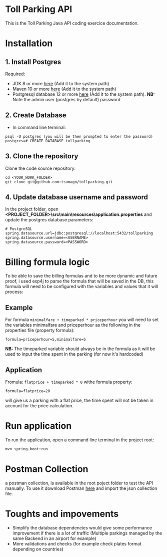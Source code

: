 
# Toll Parking API
This is the Toll Parking Java API coding exercice documentation.
# Installation
## 1. Install Postgres
Required:
- JDK 8 or more [here](https://docs.aws.amazon.com/corretto/latest/corretto-11-ug/downloads-list.html) (Add it to the system path)
- Maven 10 or more [here](https://maven.apache.org/download.cgi) (Add it to the system path)
- Postgresql database 12 or more [here]([https://www.postgresql.org/download/) (Add it to the system path).
**NB:** Note the admin user (postgres by default) password 
## 2. Create Database
- In command line terminal:
```
psql -U postgres (you will be then prompted to enter the password)
postgres=# CREATE DATABASE tollparking
```
## 3. Clone the repository
Clone the code source repository:
```
cd <YOUR_WORK_FOLDER>
git clone git@github.com:tsumago/tollparking.git
```
## 4. Update database username and password
In the project folder, open **<PROJECT_FOLDER>\src\main\resources\application.properties**
and update the postgres database parameters:
```
# PostgreSQL
spring.datasource.url=jdbc:postgresql://localhost:5432/tollparking
spring.datasource.username=<USERNAME>
spring.datasource.password=<PASSWORD>
``` 
# Billing formula logic
To be able to save the billing formulas and to be more dynamic and future proof, i used exp4j to parse the formula that will be saved in the DB, this formula will need to be configured with the variables and values that it will process: 
## Example
For formula ``minimalfare + timeparked * priceperhour`` you will need to set the variables minimalfare and priceperhour as the following in the properties file (property formula):
```
formula=priceperhour=5,minimalfare=5
``` 
**NB:** The timeparked variable should always be in the formula as it will be used to input the time spent in the parking (for now it's hardcoded) 
 ## Application
 Fromula: ``flatprice + timeparked * 0``
 withe formula property: 
```
formula=flatprice=20
``` 
will give us a parking with a flat price, the time spent will not be taken in account for the price calculation.
# Run application
To run the application, open a command line terminal in the project root:
```bash
mvn spring-boot:run
```
# Postman Collection
a postman collection, is available in the root poject folder to test the API manually. To use it download Postman [here](https://www.postman.com/downloads/) and import the json collection file. 

# Toughts and impovements
- Simplify the database dependencies would give some performance improvement if there is a lot of traffic (Multiple parkings managed by the same Backend in an airport for example)
- More validations and checks (for example check plates format depending on countries)